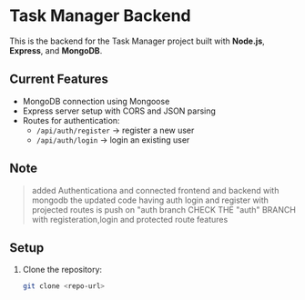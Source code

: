 # Task Manager Backend

This is the backend for the Task Manager project built with **Node.js**, **Express**, and **MongoDB**.

## Current Features

- MongoDB connection using Mongoose
- Express server setup with CORS and JSON parsing
- Routes for authentication:
  - `/api/auth/register` → register a new user
  - `/api/auth/login` → login an existing user

##  Note

> added Authenticationa and connected frontend and backend with mongodb
> the updated code having auth login and register with projected routes is push on "auth branch
> CHECK THE "auth" BRANCH  with registeration,login and protected route features

## Setup

1. Clone the repository:
   ```bash
   git clone <repo-url>

